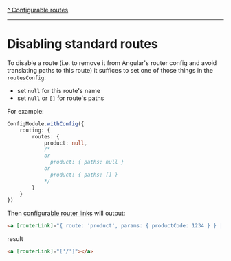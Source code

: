 [^ Configurable routes](../README.md)

---

# Disabling standard routes

To disable a route (i.e. to remove it from Angular's router config and avoid translating paths to this route) it suffices to set one of those things in the `routesConfig`:

- set `null` for this route's name
- set `null` or `[]` for route's paths

For example:

```typescript
ConfigModule.withConfig({
    routing: {
        routes: {
            product: null,
            /*
            or
              product: { paths: null }
            or
              product: { paths: [] }
            */
        }
    }
})
```

Then [configurable router links](./configurable-router-links.md) will output:

```html
<a [routerLink]="{ route: 'product', params: { productCode: 1234 } } | cxUrl"></a>
```

result

```html
<a [routerLink]="['/']"></a>
```
